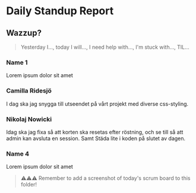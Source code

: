 # Daily Standup Report

## Wazzup?

> Yesterday I…, today I will…, I need help with…, I'm stuck with…, TIL…

### Name 1

Lorem ipsum dolor sit amet

### Camilla Ridesjö

I dag ska jag snygga till utseendet på vårt projekt med diverse css-styling.

### Nikolaj Nowicki

Idag ska jag fixa så att korten ska resetas efter röstning, och se till så att admin kan avsluta en session. Samt Städa lite i koden på slutet av dagen.

### Name 4

Lorem ipsum dolor sit amet

> ⚠️⚠️⚠️ Remember to add a screenshot of today's scrum board to this folder!
